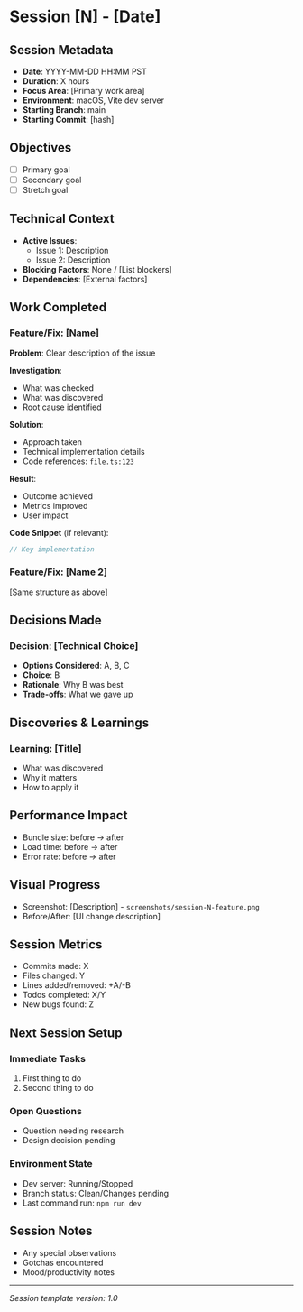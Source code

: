 # Session [N] - [Date]

## Session Metadata
- **Date**: YYYY-MM-DD HH:MM PST
- **Duration**: X hours
- **Focus Area**: [Primary work area]
- **Environment**: macOS, Vite dev server
- **Starting Branch**: main
- **Starting Commit**: [hash]

## Objectives
- [ ] Primary goal
- [ ] Secondary goal
- [ ] Stretch goal

## Technical Context
- **Active Issues**: 
  - Issue 1: Description
  - Issue 2: Description
- **Blocking Factors**: None / [List blockers]
- **Dependencies**: [External factors]

## Work Completed

### Feature/Fix: [Name]
**Problem**: Clear description of the issue

**Investigation**:
- What was checked
- What was discovered
- Root cause identified

**Solution**: 
- Approach taken
- Technical implementation details
- Code references: `file.ts:123`

**Result**:
- Outcome achieved
- Metrics improved
- User impact

**Code Snippet** (if relevant):
```typescript
// Key implementation
```

### Feature/Fix: [Name 2]
[Same structure as above]

## Decisions Made

### Decision: [Technical Choice]
- **Options Considered**: A, B, C
- **Choice**: B
- **Rationale**: Why B was best
- **Trade-offs**: What we gave up

## Discoveries & Learnings

### Learning: [Title]
- What was discovered
- Why it matters
- How to apply it

## Performance Impact
- Bundle size: before → after
- Load time: before → after  
- Error rate: before → after

## Visual Progress
- Screenshot: [Description] - `screenshots/session-N-feature.png`
- Before/After: [UI change description]

## Session Metrics
- Commits made: X
- Files changed: Y
- Lines added/removed: +A/-B
- Todos completed: X/Y
- New bugs found: Z

## Next Session Setup

### Immediate Tasks
1. First thing to do
2. Second thing to do

### Open Questions
- Question needing research
- Design decision pending

### Environment State
- Dev server: Running/Stopped
- Branch status: Clean/Changes pending
- Last command run: `npm run dev`

## Session Notes
- Any special observations
- Gotchas encountered
- Mood/productivity notes

---
*Session template version: 1.0*